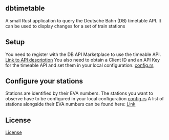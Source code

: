 ## dbtimetable
A small Rust application to query the Deutsche Bahn (DB) timetable API. It can be used to display changes for a set of train stations

## Setup
You need to register with the DB API Marketplace to use the timeable API. 
[Link to API description](https://developers.deutschebahn.com/db-api-marketplace/apis/product/timetables/api/26494#/Timetables_10213/overview) 
You also need to obtain a Client ID and an API Key for the timeable API and set them in your local configuration. [config.rs](src/config.rs)

## Configure your stations
Stations are identified by their EVA numbers. The stations you want to observe have to be configured in your local configuration [config.rs](src/config.rs)
A list of stations alongside their EVA numbers can be found here: [Link](https://data.deutschebahn.com/dataset/data-haltestellen.html)

## License

[License](LICENSE.md)